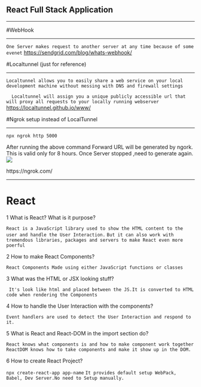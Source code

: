 <h2>React Full Stack Application</h2>
<hr></hr>

#WebHook
<hr></hr>

```One Server makes request to another server at any time because of some evenet```
https://sendgrid.com/blog/whats-webhook/

#Localtunnel (just for reference)
<hr></hr>

```Localtunnel allows you to easily share a web service on your local development machine without messing with DNS and firewall settings``` 
  
 ```  Localtunnel will assign you a unique publicly accessible url that will proxy all requests to your locally running webserver```
https://localtunnel.github.io/www/

#Ngrok setup instead of LocalTunnel
<hr></hr>

```npx ngrok http 5000```

<p>After running the above command Forward URL will be generated by ngork.
This is valid only for 8 hours.
Once Server stopped ,need to generate again.
  <img src="https://github.com/mathan26/notes/blob/master/Images/16%20ngork.PNG"/>
</p>
https://ngrok.com/

<hr/>

# React

1 What is React? What is it purpose?

```React is a JavaScript library used to show the HTML content to the user and handle the User Interaction.```
```But it can also work with tremendous libraries, packages and servers to make React even more poerful```

2 How to make React Components?

```React Components Made using either JavaScript functions or classes``` 

3 What was the HTML or JSX looking stuff?

``` It's look like html and placed between the JS.It is converted to HTML code when rendering the Components``` 

4 How to handle the User Interaction with the components?

```Event handlers are used to detect the User Interaction and respond to it.``` 

5 What is React and React-DOM in the import section do?

```React knows what components is and how to make component work together```
```ReactDOM knows how to take components and make it show up in the DOM.```

6 How to create React Project?

```npx create-react-app app-name```
```It provides default setup WebPack, Babel, Dev Server.No need to Setup manually.```